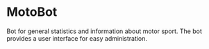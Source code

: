MotoBot
=======

Bot for general statistics and information about motor sport. The bot provides a user interface for easy administration.
